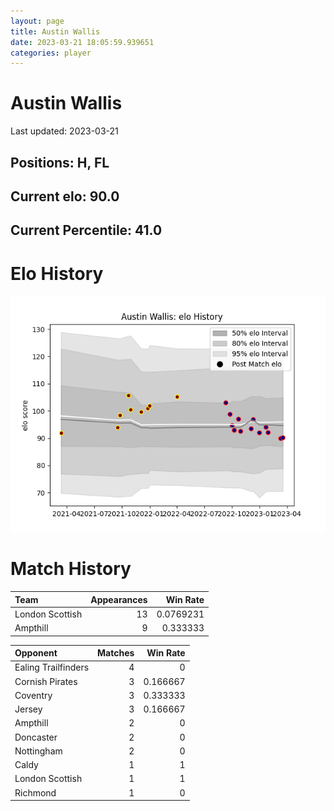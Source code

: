 ```yaml
---  
layout: page  
title: Austin Wallis  
date: 2023-03-21 18:05:59.939651  
categories: player  
---
```

# Austin Wallis


Last updated: 2023-03-21
## Positions: H, FL

## Current elo: 90.0

## Current Percentile: 41.0

# Elo History


![elo history](history_AustinWallis.png)
# Match History


| Team            |   Appearances |   Win Rate |
|:----------------|--------------:|-----------:|
| London Scottish |            13 |  0.0769231 |
| Ampthill        |             9 |  0.333333  |

| Opponent            |   Matches |   Win Rate |
|:--------------------|----------:|-----------:|
| Ealing Trailfinders |         4 |   0        |
| Cornish Pirates     |         3 |   0.166667 |
| Coventry            |         3 |   0.333333 |
| Jersey              |         3 |   0.166667 |
| Ampthill            |         2 |   0        |
| Doncaster           |         2 |   0        |
| Nottingham          |         2 |   0        |
| Caldy               |         1 |   1        |
| London Scottish     |         1 |   1        |
| Richmond            |         1 |   0        |